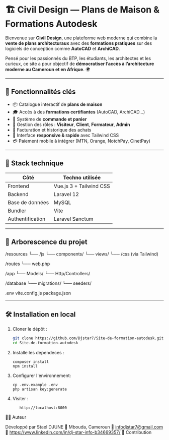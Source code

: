 # 🏗️ Civil Design — Plans de Maison & Formations Autodesk

Bienvenue sur **Civil Design**, une plateforme web moderne qui combine la **vente de plans architecturaux** avec des **formations pratiques** sur des logiciels de conception comme **AutoCAD** et **ArchiCAD**.

Pensé pour les passionnés du BTP, les étudiants, les architectes et les curieux, ce site a pour objectif de **démocratiser l’accès à l’architecture moderne au Cameroun et en Afrique**. 🌍

---

## 🚀 Fonctionnalités clés

- 📦 Catalogue interactif de **plans de maison**
- 🎓 Accès à des **formations certifiantes** (AutoCAD, ArchiCAD…)
- 🛒 Système de **commande et panier**
- 👥 Gestion des rôles : **Visiteur**, **Client**, **Formateur**, **Admin**
- 🧾 Facturation et historique des achats
- 📱 Interface **responsive & rapide** avec Tailwind CSS
- 💳 Paiement mobile à intégrer (MTN, Orange, NotchPay, CinetPay)

---

## 🧰 Stack technique

| Côté | Techno utilisée |
|------|------------------|
| Frontend | Vue.js 3 + Tailwind CSS |
| Backend | Laravel 12 |
| Base de données | MySQL |
| Bundler | Vite |
| Authentification | Laravel Sanctum |

---

## 📁 Arborescence du projet

/resources
└── /js
└── components/
└── views/
└── /css (via Tailwind)

/routes
└── web.php

/app
└── Models/
└── Http/Controllers/

/database
└── migrations/
└── seeders/

.env
vite.config.js
package.json



---

## 🛠️ Installation en local

1. Cloner le dépôt :
   ```bash
   git clone https://github.com/Djstar7/Site-de-formation-autodesk.git
   cd Site-de-formation-autodesk
2. Installe les dependeces :
   
       composer install
       npm install
4. Configurer l'environnement:

       cp .env.example .env
       php artisan key:generate

5.  Visiter :

           http://localhost:8000




👨‍💻 Auteur

Développé par Stael DJUNE
📍 Mbouda, Cameroun
📧 infodjstar7@gmail.com
🔗 https://www.linkedin.com/in/dj-star-info-b34669357/
🤝 Contribution




   
   

